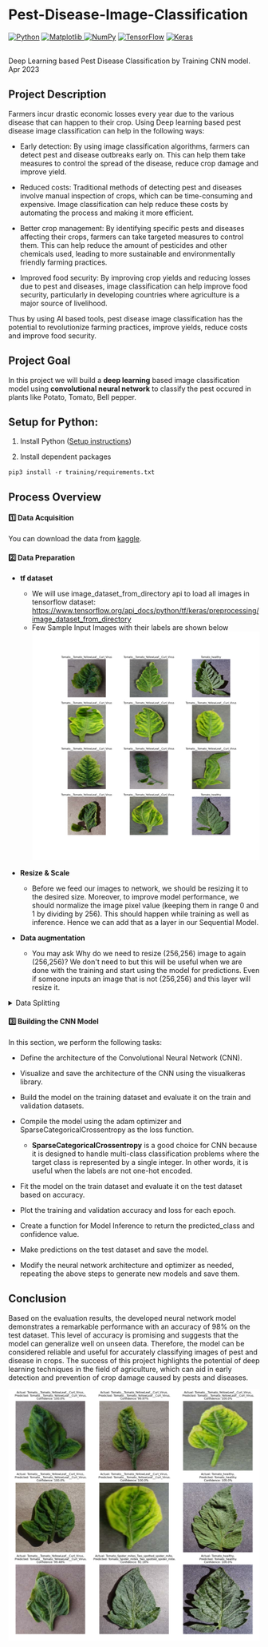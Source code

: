 
# Pest-Disease-Image-Classification


<a href="#"><img alt="Python" src="https://img.shields.io/badge/Python-11557c.svg?logo=python&logoColor=white"></a>
<a href="#"><img alt="Matplotlib" src="https://img.shields.io/badge/Matplotlib-0080bf.svg?logo=matplotlib&logoColor=white">
<a href="#"><img alt="NumPy" src="https://img.shields.io/badge/Numpy-00acdf.svg?logo=numpy&logoColor=white"></a>
<a href="#"><img alt="TensorFlow" src="https://img.shields.io/badge/TensorFlow-55d0ff.svg?logo=TensorFlow&logoColor=white"></a>
<a href="#"><img alt="Keras" src="https://img.shields.io/badge/Keras-7ce8ff.svg?logo=Keras&logoColor=white"></a>
<!--<a href="#"><img alt="Pandas" src="https://img.shields.io/badge/Pandas-00acdf.svg?logo=pandas&logoColor=white"></a>-->
<br />
Deep Learning based Pest Disease Classification by Training CNN model. 
<br />
<!-- by **[Pratik Sahu](https://www.linkedin.com/in/abcd123/)** -->
Apr 2023

## Project Description
Farmers incur drastic economic losses every year due to the various disease that can happen to their crop. Using Deep learning based pest disease image classification can help in the following ways:

- Early detection: By using image classification algorithms, farmers can detect pest and disease outbreaks early on. This can help them take measures to control the spread of the disease, reduce crop damage and improve yield.

- Reduced costs: Traditional methods of detecting pest and diseases involve manual inspection of crops, which can be time-consuming and expensive. Image classification can help reduce these costs by automating the process and making it more efficient.

- Better crop management: By identifying specific pests and diseases affecting their crops, farmers can take targeted measures to control them. This can help reduce the amount of pesticides and other chemicals used, leading to more sustainable and environmentally friendly farming practices.

- Improved food security: By improving crop yields and reducing losses due to pest and diseases, image classification can help improve food security, particularly in developing countries where agriculture is a major source of livelihood.

Thus by using AI based tools, pest disease image classification has the potential to revolutionize farming practices, improve yields, reduce costs and improve food security.
  
  
## Project Goal
In this project we will build a **deep learning** based image classification model using **convolutional neural network** to classify the pest occured in plants like Potato, Tomato, Bell pepper. 
  
 ## Setup for Python:

1. Install Python ([Setup instructions](https://wiki.python.org/moin/BeginnersGuide))

2. Install dependent packages

```
pip3 install -r training/requirements.txt
```

## Process Overview
#### :one:   Data Acquisition
You can download the data from [kaggle](https://www.kaggle.com/arjuntejaswi/plant-village).

#### :two:   Data Preparation

- **tf dataset**
   + We will use image_dataset_from_directory api to load all images in tensorflow dataset: https://www.tensorflow.org/api_docs/python/tf/keras/preprocessing/image_dataset_from_directory
   + Few Sample Input Images with their labels are shown below
   ![alt text](https://github.com/pratikscodes/Pest-Disease-Image-Classification/blob/main/training/input_data.png?raw=true)
  

- **Resize & Scale**
  + Before we feed our images to network, we should be resizing it to the desired size. Moreover, to improve model performance, we should normalize the image pixel value (keeping them in range 0 and 1 by dividing by 256). This should happen while training as well as inference. Hence we can add that as a layer in our Sequential Model. 

- **Data augmentation**
  + You may ask Why do we need to resize (256,256) image to again (256,256)? We don't need to but this will be useful when we are done with the training and start using the model for predictions. 
  Even if someone inputs an image that is not (256,256) and this layer will resize it.

<details>
<summary> Data Splitting </summary>

- Create function `get_dataset_partitions_tf()` to split data into **train, validate, test**

- Test prepare function

- Check the size of each dataset
     ```sh
     len(train_ds), len(val_ds), len(test_ds)
     ```
- Call the function, and cache the 3 datasets 
     ```sh
    train_ds = train.cache().shuffle(1000).prefetch(buffer_size = tf.data.AUTOTUNE)
    val_ds = validate.cache().shuffle(1000).prefetch(buffer_size = tf.data.AUTOTUNE)
    test_ds = test.cache().shuffle(1000).prefetch(buffer_size = tf.data.AUTOTUNE)
     ```
</details>

#### :three:   Building the CNN Model
 In this section, we perform the following tasks:
  
- Define the architecture of the Convolutional Neural Network (CNN).
  
- Visualize and save the architecture of the CNN using the visualkeras library.

- Build the model on the training dataset and evaluate it on the train and validation datasets.

- Compile the model using the adam optimizer and SparseCategoricalCrossentropy as the loss function.
  + **SparseCategoricalCrossentropy** is a good choice for CNN because it is designed to handle multi-class classification problems where the target class is represented by a single integer. 
  In other words, it is useful when the labels are not one-hot encoded.

- Fit the model on the train dataset and evaluate it on the test dataset based on accuracy.

- Plot the training and validation accuracy and loss for each epoch.
  
- Create a function for Model Inference to return the predicted_class and confidence value.

- Make predictions on the test dataset and save the model.

- Modify the neural network architecture and optimizer as needed, repeating the above steps to generate new models and save them.


## Conclusion
Based on the evaluation results, the developed neural network model demonstrates a remarkable performance with an accuracy of 98% on the test dataset. This level of accuracy is promising and suggests that the model can generalize well on unseen data. Therefore, the model can be considered reliable and useful for accurately classifying images of pest and disease in crops. The success of this project highlights the potential of deep learning techniques in the field of agriculture, which can aid in early detection and prevention of crop damage caused by pests and diseases.

![alt text](https://github.com/pratikscodes/Pest-Disease-Image-Classification/blob/main/training/predictions.png?raw=true)

